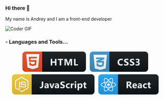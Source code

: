### Hi there 👋
My name is Andrey and I am a front-end developer

<img src="https://media.giphy.com/media/SWoSkN6DxTszqIKEqv/giphy.gif" alt="Coder GIF" width="500" height="400">

### - Languages and Tools...

<p align="center">

<img src="https://raw.githubusercontent.com/MikeCodesDotNET/ColoredBadges/master/svg/dev/languages/html.svg" alt="html" style="vertical-align:top; margin:4px">    
<img src="https://raw.githubusercontent.com/MikeCodesDotNET/ColoredBadges/master/svg/dev/languages/css3.svg" alt="html" style="vertical-align:top; margin:4px">    
<img src="https://raw.githubusercontent.com/MikeCodesDotNET/ColoredBadges/master/svg/dev/languages/js.svg" alt="html" style="vertical-align:top; margin:4px">    
<img src="https://raw.githubusercontent.com/MikeCodesDotNET/ColoredBadges/master/svg/dev/frameworks/react.svg" alt="html" style="vertical-align:top; margin:4px">    
 
  
</p>

